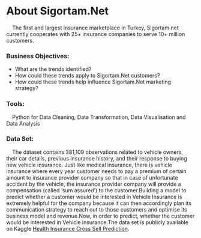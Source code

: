# About Sigortam.Net
&nbsp;&nbsp;&nbsp;&nbsp;The first and largest insurance marketplace in Turkey, Sigortam.net currently cooperates with 25+ insurance companies to serve 10+ million customers. 
### Business Objectives:
- What are the trends identified?
- How could these trends apply to Sigortam.Net customers?
- How could these trends help influence Sigortam.Net marketing strategy?

### Tools:
&nbsp;&nbsp;&nbsp;&nbsp;Python for Data Cleaning, Data Transformation, Data Visualisation and Data Analysis

### Data Set:
&nbsp;&nbsp;&nbsp;&nbsp;The dataset contains 381,109 observations related to vehicle owners, their car details, previous insurance history, and their response to buying new vehicle insurance. Just like medical insurance, there is vehicle insurance where every year customer needs to pay a premium of certain amount to insurance provider company so that in case of unfortunate accident by the vehicle, the insurance provider company will provide a compensation (called ‘sum assured’) to the customer.Building a model to predict whether a customer would be interested in Vehicle Insurance is extremely helpful for the company because it can then accordingly plan its communication strategy to reach out to those customers and optimise its business model and revenue.Now, in order to predict, whether the customer would be interested in Vehicle insurance.The data set is publicly available on Kaggle [Health Insurance Cross Sell Prediction](https://www.kaggle.com/datasets/anmolkumar/health-insurance-cross-sell-prediction).

